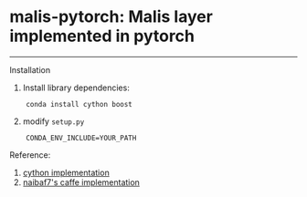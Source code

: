 # malis-pytorch: Malis layer implemented in pytorch
---


Installation
1. Install library dependencies:
```
    conda install cython boost
```
2. modify `setup.py`
```
    CONDA_ENV_INCLUDE=YOUR_PATH
```


Reference:
1. [cython implementation](https://github.com/TuragaLab/malis)
2. [naibaf7's caffe implementation](https://github.com/naibaf7/caffe/blob/master/src/caffe/layers/malis_loss_layer.cpp)
